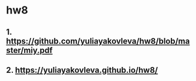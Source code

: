 # hw8

## 1. https://github.com/yuliayakovleva/hw8/blob/master/miy.pdf


## 2. https://yuliayakovleva.github.io/hw8/
